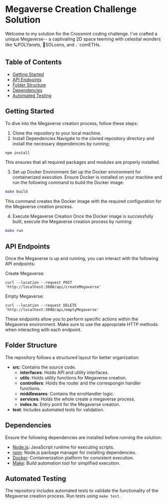 # Megaverse Creation Challenge Solution

Welcome to my solution for the Crossmint coding challenge. I've crafted a unique Megaverse-- a captivating 2D space teeming with celestial wonders like 🪐POLYanets, 🌙SOLoons, and ☄comETHs.

## Table of Contents

- [Getting Started](#getting-started)
- [API Endpoints](#api-endpoints)
- [Folder Structure](#folder-structure)
- [Dependencies](#dependencies)
- [Automated Testing](#automated-testing)

## Getting Started

To dive into the Megaverse creation process, follow these steps:

1. Clone the repository to your local machine.
2. Install Dependencies
Navigate to the cloned repository directory and install the necessary dependencies by running:

```bash
npm install
```
This ensures that all required packages and modules are properly installed.

3. Set up Docker Environment
Set up the Docker environment for containerized execution. Ensure Docker is installed on your machine and run the following command to build the Docker image:

```bash
make build
```
This command creates the Docker image with the required configuration for the Megaverse creation process.

4. Execute Megaverse Creation
Once the Docker image is successfully built, execute the Megaverse creation process by running:

```bash
make run
```

## API Endpoints
Once the Megaverse is up and running, you can interact with the following API endpoints:

Create Megaverse:
```
curl --location --request POST 'http://localhost:3000/api/createMegaverse'
```

Empty Megaverse:
```
curl --location --request DELETE 'http://localhost:3000/api/emptyMegaverse'
```

These endpoints allow you to perform specific actions within the Megaverse environment. Make sure to use the appropriate HTTP methods when interacting with each endpoint.

## Folder Structure

The repository follows a structured layout for better organization:

- **src**: Contains the source code.
  - **interfaces**: Holds API and utility interfaces.
  - **utils**: Holds utility functions for Megaverse creation.
  - **controllers**: Holds the router and the correspongin handler functions.
  - **middlewares**: Contains the erroHandler logic.
  - **services**: Holds the whole create a megaverse process.
  - **index.ts**: Entry point for the Megaverse creation.
- **test**: Includes automated tests for validation.

## Dependencies

Ensure the following dependencies are installed before running the solution:

- [Node.js](https://nodejs.org/): JavaScript runtime for executing scripts.
- [npm](https://www.npmjs.com/): Node.js package manager for installing dependencies.
- [Docker](https://www.docker.com/): Containerization platform for consistent execution.
- [Make](https://www.gnu.org/software/make/): Build automation tool for simplified execution.

## Automated Testing

The repository includes automated tests to validate the functionality of the Megaverse creation process. Run tests using `make test`.
